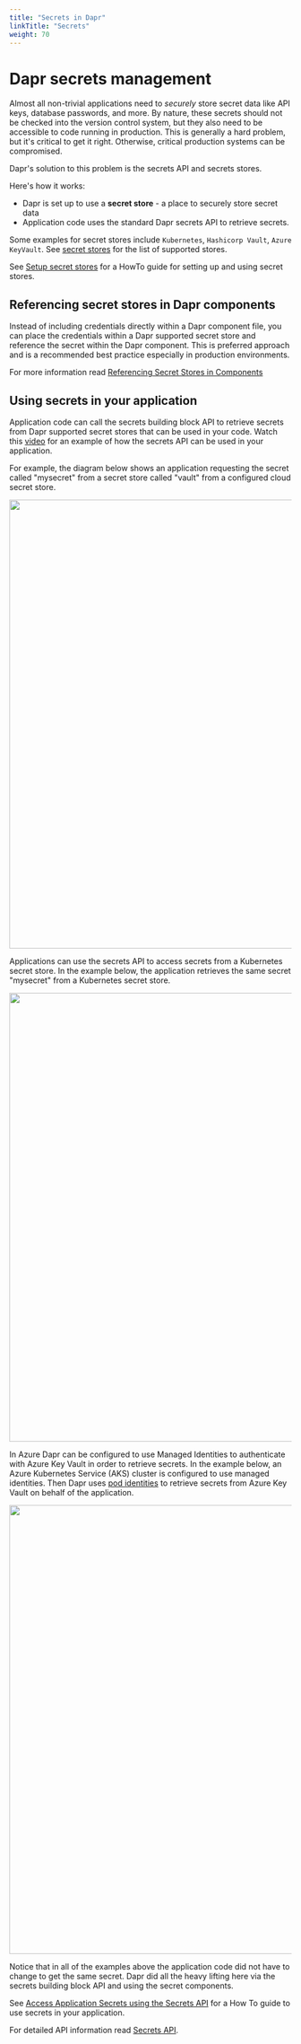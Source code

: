 ```yaml
---
title: "Secrets in Dapr"
linkTitle: "Secrets"
weight: 70
---
```


# Dapr secrets management

Almost all non-trivial applications need to _securely_ store secret data like API keys, database passwords, and more. By nature, these secrets should not be checked into the version control system, but they also need to be accessible to code running in production. This is generally a hard problem, but it's critical to get it right. Otherwise, critical production systems can be compromised.

Dapr's solution to this problem is the secrets API and secrets stores.

Here's how it works:

- Dapr is set up to use a **secret store** - a place to securely store secret data
- Application code uses the standard Dapr secrets API to retrieve secrets.

Some examples for secret stores include `Kubernetes`, `Hashicorp Vault`, `Azure KeyVault`. See [secret stores](https://github.com/dapr/components-contrib/tree/master/secretstores) for the list of supported stores.

See [Setup secret stores](https://github.com/dapr/docs/tree/master/howto/setup-secret-store) for a HowTo guide for setting up and using secret stores.

## Referencing secret stores in Dapr components

Instead of including credentials directly within a Dapr component file, you can place the credentials within a Dapr supported secret store and reference the secret within the Dapr component. This is preferred approach and is a recommended best practice especially in production environments. 

For more information read [Referencing Secret Stores in Components](./component-secrets.md)


## Using secrets in your application

Application code can call the secrets building block API to retrieve secrets from Dapr supported secret stores that can be used in your code.
Watch this [video](https://www.youtube.com/watch?v=OtbYCBt9C34&t=1818) for an example of how the secrets API can be used in your application.

For example, the diagram below shows an application requesting the secret called "mysecret" from a secret store called "vault" from a configured cloud secret store.

<img src="../../images/secrets_cloud_stores.png" width=800>

Applications can use the secrets API to access secrets from a Kubernetes secret store. In the example below, the application retrieves the same secret "mysecret" from a Kubernetes secret store.  

<img src="../../images/secrets_kubernetes_store.png" width=800>

In Azure Dapr can be configured to use Managed Identities to authenticate with Azure Key Vault in order to retrieve secrets. In the example below, an Azure Kubernetes Service (AKS) cluster is configured to use managed identities. Then Dapr uses [pod identities](https://docs.microsoft.com/en-us/azure/aks/operator-best-practices-identity#use-pod-identities) to retrieve secrets from Azure Key Vault on behalf of the application. 

<img src="../../images/secrets_azure_aks_keyvault.png" width=800>

Notice that in all of the examples above the application code did not have to change to get the same secret. Dapr did all the heavy lifting here via the secrets building block API and using the secret components.

See [Access Application Secrets using the Secrets API](https://github.com/dapr/docs/tree/master/howto/get-secrets) for a How To guide to use secrets in your application.


For detailed API information read [Secrets API](https://github.com/dapr/docs/blob/master/reference/api/secrets_api.md).




